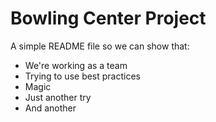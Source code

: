 # Bowling Center Project

A simple README file so we can show that:

  - We're working as a team
  - Trying to use best practices
  - Magic
  - Just another try
  - And another
